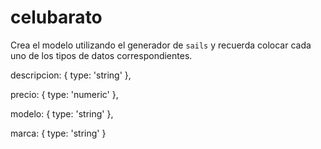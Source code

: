 # celubarato

Crea el modelo utilizando el generador de `sails` y recuerda colocar cada uno de los tipos de datos correspondientes.

descripcion: { type: 'string' },

precio: { type: 'numeric' },

modelo: { type: 'string' },

marca: { type: 'string' }
